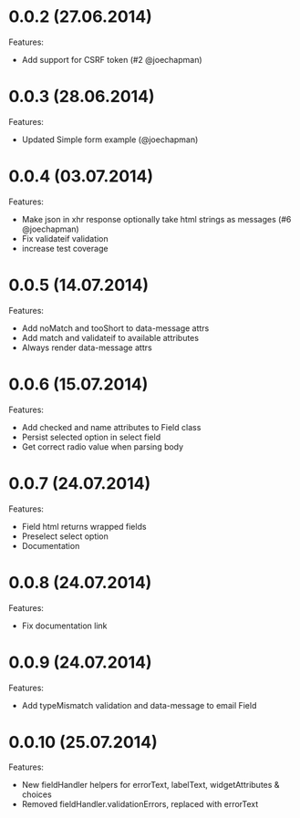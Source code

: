 0.0.2 (27.06.2014)
==================

Features:

- Add support for CSRF token (#2 @joechapman)

0.0.3 (28.06.2014)
==================

Features:

- Updated Simple form example (@joechapman)

0.0.4 (03.07.2014)
==================

Features:

- Make json in xhr response optionally take html strings as messages (#6 @joechapman)
- Fix validateif validation
- increase test coverage

0.0.5 (14.07.2014)
==================

Features:

- Add noMatch and tooShort to data-message attrs
- Add match and validateif to available attributes
- Always render data-message attrs

0.0.6 (15.07.2014)
==================

Features:

- Add checked and name attributes to Field class
- Persist selected option in select field
- Get correct radio value when parsing body

0.0.7 (24.07.2014)
==================

Features:

- Field html returns wrapped fields
- Preselect select option
- Documentation

0.0.8 (24.07.2014)
==================

Features:

- Fix documentation link

0.0.9 (24.07.2014)
==================

Features:

- Add typeMismatch validation and data-message to email Field

0.0.10 (25.07.2014)
==================

Features:

- New fieldHandler helpers for errorText, labelText, widgetAttributes & choices
- Removed fieldHandler.validationErrors, replaced with errorText
